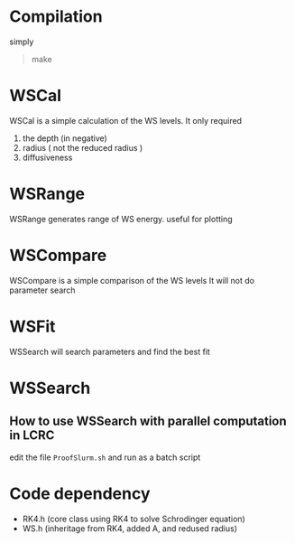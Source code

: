 # Compilation

simply 

 >make

# WSCal
WSCal is a simple calculation of the WS levels.
It only required
1) the depth (in negative)
2) radius ( not the reduced radius )
3) diffusiveness 

# WSRange 
WSRange generates range of WS energy. useful for plotting

# WSCompare
WSCompare is a simple comparison of the WS levels
It will not do parameter search 

# WSFit 
WSSearch will search parameters and find the best fit 

# WSSearch

## How to use WSSearch with parallel computation in LCRC
edit the file `ProofSlurm.sh`
and run as a batch script

# Code dependency

- RK4.h (core class using RK4 to solve Schrodinger equation)
- WS.h  (inheritage from RK4, added A, and redused radius)